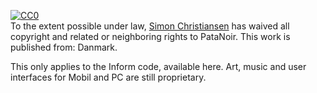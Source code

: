 <p xmlns:dct="http://purl.org/dc/terms/" xmlns:vcard="http://www.w3.org/2001/vcard-rdf/3.0#">
  <a rel="license"
     href="http://creativecommons.org/publicdomain/zero/1.0/">
    <img src="http://i.creativecommons.org/p/zero/1.0/88x31.png" style="border-style: none;" alt="CC0" />
  </a>
  <br />
  To the extent possible under law,
  <a rel="dct:publisher"
     href="www.sichris.com/PataNoir">
    <span property="dct:title">Simon Christiansen</span></a>
  has waived all copyright and related or neighboring rights to
  <span property="dct:title">PataNoir</span>.
This work is published from:
<span property="vcard:Country" datatype="dct:ISO3166"
      content="DK" about="www.sichris.com/PataNoir">
  Danmark</span>.
</p>

This only applies to the Inform code, available here. Art, music and user interfaces for Mobil and PC are still proprietary.
